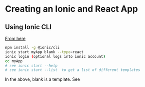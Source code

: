 # Creating an Ionic and React App

## Using Ionic CLI
[From here](https://ionicframework.com/docs/react/quickstart)
``` bash
npm install -g @ionic/cli
ionic start myApp blank --type=react
ionic login (optional logs into ionic account)
cd myApp
# see ionic start --help
# see ionic start --list  to get a list of different templates
```
In the above, blank is a template.
See 

